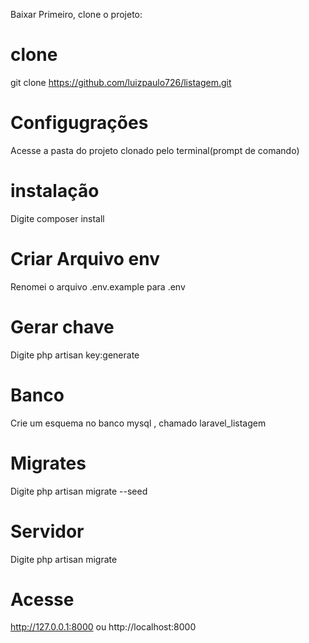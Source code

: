 Baixar
Primeiro, clone o projeto:

# clone
git clone https://github.com/luizpaulo726/listagem.git

# Configugrações
Acesse a pasta do projeto clonado pelo terminal(prompt de comando)

# instalação
Digite composer install

# Criar Arquivo env
Renomei o arquivo .env.example para .env

# Gerar chave
Digite php artisan key:generate

# Banco 
Crie um esquema no banco mysql , chamado laravel_listagem

# Migrates
Digite php artisan migrate --seed

# Servidor
Digite php artisan migrate

# Acesse
http://127.0.0.1:8000 ou http://localhost:8000

